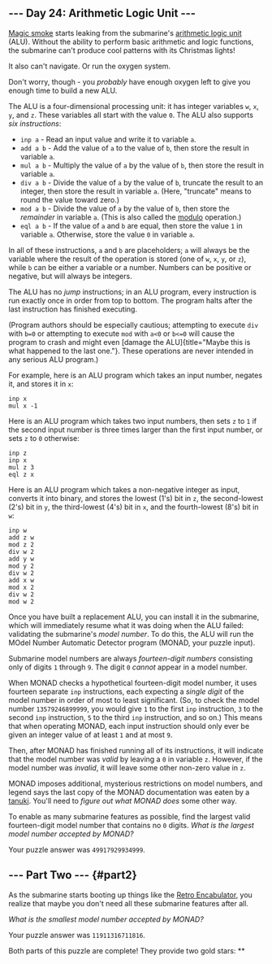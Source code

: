 ## \-\-- Day 24: Arithmetic Logic Unit \-\--

[Magic smoke](https://en.wikipedia.org/wiki/Magic_smoke) starts leaking
from the submarine\'s [arithmetic logic
unit](https://en.wikipedia.org/wiki/Arithmetic_logic_unit) (ALU).
Without the ability to perform basic arithmetic and logic functions, the
submarine can\'t produce cool patterns with its Christmas lights!

It also can\'t navigate. Or run the oxygen system.

Don\'t worry, though - you *probably* have enough oxygen left to give
you enough time to build a new ALU.

The ALU is a four-dimensional processing unit: it has integer variables
`w`, `x`, `y`, and `z`. These variables all start with the value `0`.
The ALU also supports *six instructions*:

-   `inp a` - Read an input value and write it to variable `a`.
-   `add a b` - Add the value of `a` to the value of `b`, then store the
    result in variable `a`.
-   `mul a b` - Multiply the value of `a` by the value of `b`, then
    store the result in variable `a`.
-   `div a b` - Divide the value of `a` by the value of `b`, truncate
    the result to an integer, then store the result in variable `a`.
    (Here, \"truncate\" means to round the value toward zero.)
-   `mod a b` - Divide the value of `a` by the value of `b`, then store
    the *remainder* in variable `a`. (This is also called the
    [modulo](https://en.wikipedia.org/wiki/Modulo_operation) operation.)
-   `eql a b` - If the value of `a` and `b` are equal, then store the
    value `1` in variable `a`. Otherwise, store the value `0` in
    variable `a`.

In all of these instructions, `a` and `b` are placeholders; `a` will
always be the variable where the result of the operation is stored (one
of `w`, `x`, `y`, or `z`), while `b` can be either a variable or a
number. Numbers can be positive or negative, but will always be
integers.

The ALU has no *jump* instructions; in an ALU program, every instruction
is run exactly once in order from top to bottom. The program halts after
the last instruction has finished executing.

(Program authors should be especially cautious; attempting to execute
`div` with `b=0` or attempting to execute `mod` with `a<0` or `b<=0`
will cause the program to crash and might even [damage the
ALU]{title="Maybe this is what happened to the last one."}. These
operations are never intended in any serious ALU program.)

For example, here is an ALU program which takes an input number, negates
it, and stores it in `x`:

    inp x
    mul x -1

Here is an ALU program which takes two input numbers, then sets `z` to
`1` if the second input number is three times larger than the first
input number, or sets `z` to `0` otherwise:

    inp z
    inp x
    mul z 3
    eql z x

Here is an ALU program which takes a non-negative integer as input,
converts it into binary, and stores the lowest (1\'s) bit in `z`, the
second-lowest (2\'s) bit in `y`, the third-lowest (4\'s) bit in `x`, and
the fourth-lowest (8\'s) bit in `w`:

    inp w
    add z w
    mod z 2
    div w 2
    add y w
    mod y 2
    div w 2
    add x w
    mod x 2
    div w 2
    mod w 2

Once you have built a replacement ALU, you can install it in the
submarine, which will immediately resume what it was doing when the ALU
failed: validating the submarine\'s *model number*. To do this, the ALU
will run the MOdel Number Automatic Detector program (MONAD, your puzzle
input).

Submarine model numbers are always *fourteen-digit numbers* consisting
only of digits `1` through `9`. The digit `0` *cannot* appear in a model
number.

When MONAD checks a hypothetical fourteen-digit model number, it uses
fourteen separate `inp` instructions, each expecting a *single digit* of
the model number in order of most to least significant. (So, to check
the model number `13579246899999`, you would give `1` to the first `inp`
instruction, `3` to the second `inp` instruction, `5` to the third `inp`
instruction, and so on.) This means that when operating MONAD, each
input instruction should only ever be given an integer value of at least
`1` and at most `9`.

Then, after MONAD has finished running all of its instructions, it will
indicate that the model number was *valid* by leaving a `0` in variable
`z`. However, if the model number was *invalid*, it will leave some
other non-zero value in `z`.

MONAD imposes additional, mysterious restrictions on model numbers, and
legend says the last copy of the MONAD documentation was eaten by a
[tanuki](https://en.wikipedia.org/wiki/Japanese_raccoon_dog). You\'ll
need to *figure out what MONAD does* some other way.

To enable as many submarine features as possible, find the largest valid
fourteen-digit model number that contains no `0` digits. *What is the
largest model number accepted by MONAD?*

Your puzzle answer was `49917929934999`.

## \-\-- Part Two \-\-- {#part2}

As the submarine starts booting up things like the [Retro
Encabulator](https://www.youtube.com/watch?v=RXJKdh1KZ0w), you realize
that maybe you don\'t need all these submarine features after all.

*What is the smallest model number accepted by MONAD?*

Your puzzle answer was `11911316711816`.

Both parts of this puzzle are complete! They provide two gold stars:
\*\*
